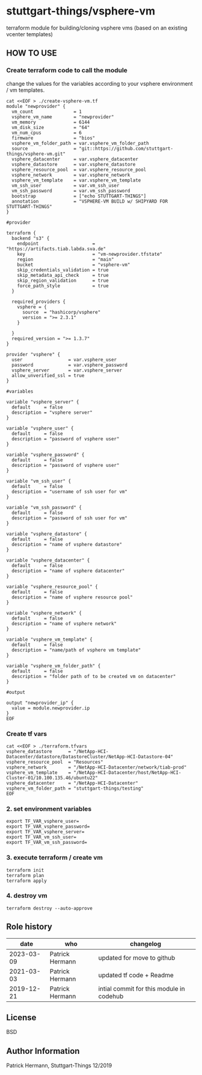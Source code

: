 # stuttgart-things/vsphere-vm

terraform module for building/cloning vsphere vms (based on an existing vcenter templates)

## HOW TO USE

### Create terraform code to call the module

change the values for the variables according to your vsphere environment / vm templates.

```
cat <<EOF > ./create-vsphere-vm.tf
module "newprovider" {
  vm_count               = 1
  vsphere_vm_name        = "newprovider"
  vm_memory              = 6144
  vm_disk_size           = "64"
  vm_num_cpus            = 6
  firmware               = "bios"
  vsphere_vm_folder_path = var.vsphere_vm_folder_path
  source                 = "git::https://github.com/stuttgart-things/vsphere-vm.git"
  vsphere_datacenter     = var.vsphere_datacenter
  vsphere_datastore      = var.vsphere_datastore
  vsphere_resource_pool  = var.vsphere_resource_pool
  vsphere_network        = var.vsphere_network
  vsphere_vm_template    = var.vsphere_vm_template
  vm_ssh_user            = var.vm_ssh_user
  vm_ssh_password        = var.vm_ssh_password
  bootstrap              = ["echo STUTTGART-THINGS"]
  annotation             = "VSPHERE-VM BUILD w/ SHIPYARD FOR STUTTGART-THINGS"
}

#provider

terraform {
  backend "s3" {
    endpoint                    = "https://artifacts.tiab.labda.sva.de"
    key                         = "vm-newprovider.tfstate"
    region                      = "main"
    bucket                      = "vsphere-vm"
    skip_credentials_validation = true
    skip_metadata_api_check     = true
    skip_region_validation      = true
    force_path_style            = true
  }

  required_providers {
    vsphere = {
      source  = "hashicorp/vsphere"
      version = ">= 2.3.1"
    }

  }
  required_version = ">= 1.3.7"
}

provider "vsphere" {
  user                 = var.vsphere_user
  password             = var.vsphere_password
  vsphere_server       = var.vsphere_server
  allow_unverified_ssl = true
}

#variables

variable "vsphere_server" {
  default     = false
  description = "vsphere server"
}

variable "vsphere_user" {
  default     = false
  description = "password of vsphere user"
}

variable "vsphere_password" {
  default     = false
  description = "password of vsphere user"
}

variable "vm_ssh_user" {
  default     = false
  description = "username of ssh user for vm"
}

variable "vm_ssh_password" {
  default     = false
  description = "password of ssh user for vm"
}

variable "vsphere_datastore" {
  default     = false
  description = "name of vsphere datastore"
}

variable "vsphere_datacenter" {
  default     = false
  description = "name of vsphere datacenter"
}

variable "vsphere_resource_pool" {
  default     = false
  description = "name of vsphere resource pool"
}

variable "vsphere_network" {
  default     = false
  description = "name of vsphere network"
}

variable "vsphere_vm_template" {
  default     = false
  description = "name/path of vsphere vm template"
}

variable "vsphere_vm_folder_path" {
  default     = false
  description = "folder path of to be created vm on datacenter"
}

#output

output "newprovider_ip" {
  value = module.newprovider.ip
}
EOF
```

### Create tf vars

```
cat <<EOF > ./terraform.tfvars
vsphere_datastore      = "/NetApp-HCI-Datacenter/datastore/DatastoreCluster/NetApp-HCI-Datastore-04"
vsphere_resource_pool  = "Resources"
vsphere_network        = "/NetApp-HCI-Datacenter/network/tiab-prod"
vsphere_vm_template    = "/NetApp-HCI-Datacenter/host/NetApp-HCI-Cluster-01/10.100.135.46/ubuntu22"
vsphere_datacenter     = "/NetApp-HCI-Datacenter"
vsphere_vm_folder_path = "stuttgart-things/testing"
EOF
```

### 2. set environment variables
```
export TF_VAR_vsphere_user=
export TF_VAR_vsphere_password=
export TF_VAR_vsphere_server=
export TF_VAR_vm_ssh_user=
export TF_VAR_vm_ssh_password=
```

### 3. execute terraform / create vm
```
terraform init
terraform plan
terraform apply
```

### 4. destroy vm
```
terraform destroy --auto-approve
```

Role history
----------------
| date  | who | changelog |
|---|---|---|
|2023-03-09 | Patrick Hermann | updated for move to github
|2021-03-03 | Patrick Hermann | updated tf code + Readme
|2019-12-21 | Patrick Hermann | intial commit for this module in codehub

License
-------

BSD

Author Information
------------------

Patrick Hermann, Stuttgart-Things 12/2019
